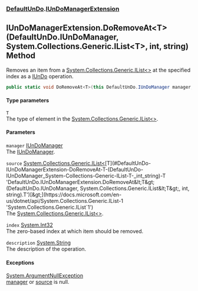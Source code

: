 ### [DefaultUnDo](./DefaultUnDo.md 'DefaultUnDo').[IUnDoManagerExtension](./DefaultUnDo-IUnDoManagerExtension.md 'DefaultUnDo.IUnDoManagerExtension')
## IUnDoManagerExtension.DoRemoveAt&lt;T&gt;(DefaultUnDo.IUnDoManager, System.Collections.Generic.IList&lt;T&gt;, int, string) Method
Removes an item from a [System.Collections.Generic.IList&lt;&gt;](https://docs.microsoft.com/en-us/dotnet/api/System.Collections.Generic.IList-1 'System.Collections.Generic.IList`1') at the specified index as a [IUnDo](./DefaultUnDo-IUnDo.md 'DefaultUnDo.IUnDo') operation.  
```csharp
public static void DoRemoveAt<T>(this DefaultUnDo.IUnDoManager manager, System.Collections.Generic.IList<T> source, int index, string description=null);
```
#### Type parameters
<a name='DefaultUnDo-IUnDoManagerExtension-DoRemoveAt-T-(DefaultUnDo-IUnDoManager_System-Collections-Generic-IList-T-_int_string)-T'></a>
`T`  
The type of element in the [System.Collections.Generic.IList&lt;&gt;](https://docs.microsoft.com/en-us/dotnet/api/System.Collections.Generic.IList-1 'System.Collections.Generic.IList`1').  
  
#### Parameters
<a name='DefaultUnDo-IUnDoManagerExtension-DoRemoveAt-T-(DefaultUnDo-IUnDoManager_System-Collections-Generic-IList-T-_int_string)-manager'></a>
`manager` [IUnDoManager](./DefaultUnDo-IUnDoManager.md 'DefaultUnDo.IUnDoManager')  
The [IUnDoManager](./DefaultUnDo-IUnDoManager.md 'DefaultUnDo.IUnDoManager').  
  
<a name='DefaultUnDo-IUnDoManagerExtension-DoRemoveAt-T-(DefaultUnDo-IUnDoManager_System-Collections-Generic-IList-T-_int_string)-source'></a>
`source` [System.Collections.Generic.IList&lt;](https://docs.microsoft.com/en-us/dotnet/api/System.Collections.Generic.IList-1 'System.Collections.Generic.IList`1')[T](#DefaultUnDo-IUnDoManagerExtension-DoRemoveAt-T-(DefaultUnDo-IUnDoManager_System-Collections-Generic-IList-T-_int_string)-T 'DefaultUnDo.IUnDoManagerExtension.DoRemoveAt&lt;T&gt;(DefaultUnDo.IUnDoManager, System.Collections.Generic.IList&lt;T&gt;, int, string).T')[&gt;](https://docs.microsoft.com/en-us/dotnet/api/System.Collections.Generic.IList-1 'System.Collections.Generic.IList`1')  
The [System.Collections.Generic.IList&lt;&gt;](https://docs.microsoft.com/en-us/dotnet/api/System.Collections.Generic.IList-1 'System.Collections.Generic.IList`1').  
  
<a name='DefaultUnDo-IUnDoManagerExtension-DoRemoveAt-T-(DefaultUnDo-IUnDoManager_System-Collections-Generic-IList-T-_int_string)-index'></a>
`index` [System.Int32](https://docs.microsoft.com/en-us/dotnet/api/System.Int32 'System.Int32')  
The zero-based index at which item should be removed.  
  
<a name='DefaultUnDo-IUnDoManagerExtension-DoRemoveAt-T-(DefaultUnDo-IUnDoManager_System-Collections-Generic-IList-T-_int_string)-description'></a>
`description` [System.String](https://docs.microsoft.com/en-us/dotnet/api/System.String 'System.String')  
The description of the operation.  
  
#### Exceptions
[System.ArgumentNullException](https://docs.microsoft.com/en-us/dotnet/api/System.ArgumentNullException 'System.ArgumentNullException')  
[manager](#DefaultUnDo-IUnDoManagerExtension-DoRemoveAt-T-(DefaultUnDo-IUnDoManager_System-Collections-Generic-IList-T-_int_string)-manager 'DefaultUnDo.IUnDoManagerExtension.DoRemoveAt&lt;T&gt;(DefaultUnDo.IUnDoManager, System.Collections.Generic.IList&lt;T&gt;, int, string).manager') or [source](#DefaultUnDo-IUnDoManagerExtension-DoRemoveAt-T-(DefaultUnDo-IUnDoManager_System-Collections-Generic-IList-T-_int_string)-source 'DefaultUnDo.IUnDoManagerExtension.DoRemoveAt&lt;T&gt;(DefaultUnDo.IUnDoManager, System.Collections.Generic.IList&lt;T&gt;, int, string).source') is null.  
